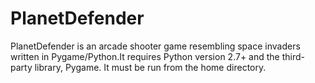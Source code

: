 PlanetDefender
==============

PlanetDefender is an arcade shooter game resembling space invaders written in Pygame/Python.It requires Python version 2.7+ and the third-party library, Pygame. It must be run from the home directory.
